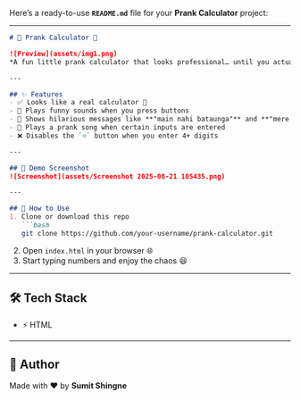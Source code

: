 Here’s a ready-to-use **`README.md`** file for your **Prank Calculator** project:

---

````markdown
# 🎉 Prank Calculator 🤡

![Preview](assets/img1.png)  
*A fun little prank calculator that looks professional… until you actually try to use it!*  

---

## ✨ Features
- ✅ Looks like a real calculator 🧮  
- 🔔 Plays funny sounds when you press buttons  
- 🤭 Shows hilarious messages like **"main nahi bataunga"** and **"mere se nhi hoga"**  
- 🎵 Plays a prank song when certain inputs are entered  
- ❌ Disables the `=` button when you enter 4+ digits  

---

## 📸 Demo Screenshot
![Screenshot](assets/Screenshot 2025-08-21 105435.png)

---

## 🚀 How to Use
1. Clone or download this repo  
   ```bash
   git clone https://github.com/your-username/prank-calculator.git
````

2. Open `index.html` in your browser 🌐
3. Start typing numbers and enjoy the chaos 😆

---

## 🛠️ Tech Stack

* ⚡ HTML

---

## 👤 Author

Made with ❤️ by **Sumit Shingne**


